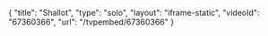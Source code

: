 {
    "title": "Shallot",
    "type": "solo",
    "layout": "iframe-static",
    "videoId": "67360366",
    "url": "\/tvpembed\/67360366"
}